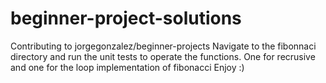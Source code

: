# beginner-project-solutions
Contributing to jorgegonzalez/beginner-projects
Navigate to the fibonnaci directory and run the unit tests to operate the functions. One for recrusive and one for the loop implementation of fibonacci
Enjoy :)
